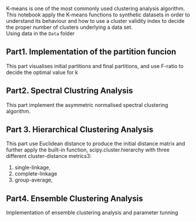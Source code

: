 K-means is one of the most commonly used clustering analysis algorithm. This notebook apply the K-means functions to synthetic datasets in order to understand its behaviour and how to use a cluster validity index to decide the proper number of clusters underlying a data set.<br/>
Using data in the `Data` folder
## Part1. Implementation of the partition funcion
This part visualises initial partitions and final partitions, and use F-ratio to decide the optimal value for k
## Part2. Spectral Clustring Analysis
This part implement the asymmetric normalised spectral clustering algorithm.
## Part 3. Hierarchical Clustering Analysis
This part use Euclidean distance to produce the initial distance matrix and further apply the built-in function, scipy.cluster.hierarchy with three different cluster-distance metrics3:<br/>
1. single-linkage,<br/>
2. complete-linkage <br/>
3. group-average, 
## Part4. Ensemble Clustering Analysis
Implementation of ensemble clustering analysis and parameter tunning

